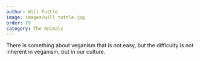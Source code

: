 ```yaml
---
author: Will Tuttle
image: images/will_tuttle.jpg
order: 79
category: The Animals
---
```


There is something about veganism that is not easy, but the difficulty is not inherent in veganism, but in our culture.
